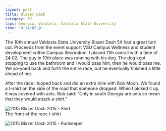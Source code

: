 ```yaml
---
layout: post
title: Blazer Dash
category: 5K
tags: Georgia, Valdosta, Valdosta State University
time: '0:24:02 @'
---
```

The 10th annual Valdosta State University Blazer Dash 5K had a great turn out. Proceeds from the event support VSU Campus Wellness and student development within Campus Recreation. I placed 11th overall with a time of 24:02. The guy in 10th place was running with his dog. The dog kept stopping to use the bathroom and I would pass him, then he would pass me. We yo-yoed back and forth the entire race, but he eventually finished a little ahead of me.

After the race I looped back and did an extra mile with Bob Moon. We found a t-shirt on the side of the road that someone dropped. When I picked it up, it was covered with ants. Bob said: “Only in south Georgia are ants so mean that they would attack a shirt.”

![2015 Blazer Dash 2015 - Shirt]({{site.url}}/files/2015-08-29-blazer-dash-shirt.jpg)<br>The front of the race t-shirt

![2015 Blazer Dash 2015 - Runkeeper]({{site.url}}/files/2015-08-29-blazer-dash-runkeeper.png)